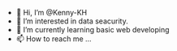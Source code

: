- 👋 Hi, I’m @Kenny-KH
- 👀 I’m interested in data seacurity.
- 🌱 I’m currently learning basic web developing
- 📫 How to reach me ...

<!---
Kenny-KH/Kenny-KH is a ✨ special ✨ repository because its `README.md` (this file) appears on your GitHub profile.
You can click the Preview link to take a look at your changes.
--->
